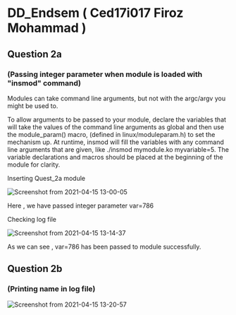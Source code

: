 # DD_Endsem  ( Ced17i017 Firoz Mohammad )

## __Question 2a__  
### (Passing integer parameter when module is loaded with "insmod" command)

Modules can take command line arguments, but not with the argc/argv you might be used to.

To allow arguments to be passed to your module, declare the variables that will take the values of the command line arguments as global and then use the module_param() macro, (defined in linux/moduleparam.h) to set the mechanism up. At runtime, insmod will fill the variables with any command line arguments that are given, like ./insmod mymodule.ko myvariable=5. The variable declarations and macros should be placed at the beginning of the module for clarity.

Inserting Quest_2a module

![Screenshot from 2021-04-15 13-00-05](https://user-images.githubusercontent.com/35663501/114831035-89847700-9dea-11eb-9398-012fefe98830.png)

Here , we have passed integer parameter var=786

Checking log file 

![Screenshot from 2021-04-15 13-14-37](https://user-images.githubusercontent.com/35663501/114832874-9dc97380-9dec-11eb-8486-4c0fcf32f583.png)

As we can see , var=786 has been passed to module successfully.


## __Question 2b__ 
### (Printing name in log file)

![Screenshot from 2021-04-15 13-20-57](https://user-images.githubusercontent.com/35663501/114833819-9b1b4e00-9ded-11eb-87f4-d34124e9ae97.png)
